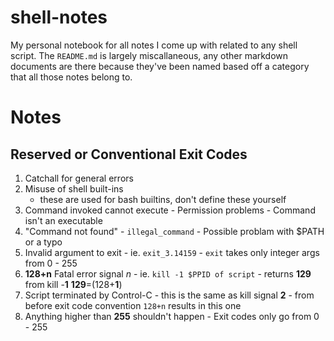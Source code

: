 # shell-notes
My personal notebook for all notes I come up with related to any shell script.
The `README.md` is largely miscallaneous, any other markdown documents are there because they've been named based off a category that all those notes belong to.

# Notes
## Reserved or Conventional Exit Codes
1. Catchall for general errors
2. Misuse of shell built-ins
    - these are used for bash builtins, don't define these yourself
126. Command invoked cannot execute
    - Permission problems
    - Command isn't an executable
127. "Command not found"
    - `illegal_command`
    - Possible problam with $PATH or a typo
128. Invalid argument to exit
    - ie. `exit_3.14159`
    - `exit` takes only integer args from 0 - 255
129. **128+n** Fatal error signal *n*
    - ie. `kill -1 $PPID of script`
    - returns **129** from kill -**1** **129**=(128+**1**)
130. Script terminated by Control-C
    - this is the same as kill signal **2**
    - from before exit code convention `128+n` results in this one
256. Anything higher than **255** shouldn't happen
    - Exit codes only go from 0 - 255
